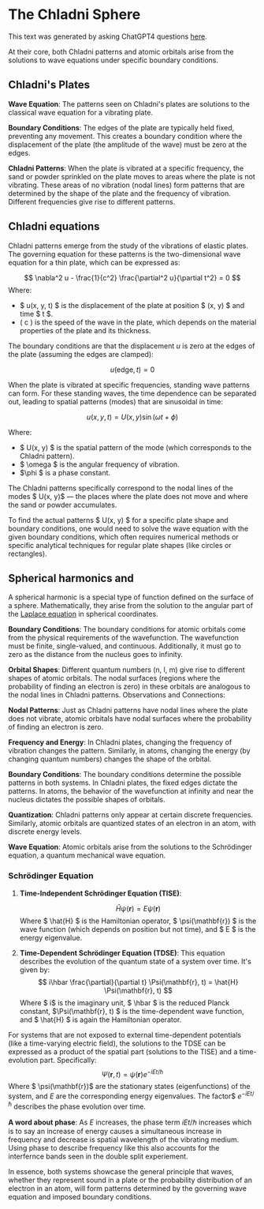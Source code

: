 # The Chladni Sphere

This text was generated by asking ChatGPT4 questions [here](https://chat.openai.com/share/2d7c0b86-1075-410c-bef8-b59cad0f484d).

At their core, both Chladni patterns and atomic orbitals arise from the solutions to wave equations under specific boundary conditions.


## Chladni's Plates

**Wave Equation**: The patterns seen on Chladni's plates are solutions to the classical wave equation for a vibrating plate.

**Boundary Conditions**: The edges of the plate are typically held fixed, preventing any movement. This creates a boundary condition where the displacement of the plate (the amplitude of the wave) must be zero at the edges.

**Chladni Patterns**: When the plate is vibrated at a specific frequency, the sand or powder sprinkled on the plate moves to areas where the plate is not vibrating. These areas of no vibration (nodal lines) form patterns that are determined by the shape of the plate and the frequency of vibration. Different frequencies give rise to different patterns.

## Chladni equations
Chladni patterns emerge from the study of the vibrations of elastic plates. The governing equation for these patterns is the two-dimensional wave equation for a thin plate, which can be expressed as:

$$
\nabla^2 u - \frac{1}{c^2} \frac{\partial^2 u}{\partial t^2} = 0
$$
Where:
- $ u(x, y, t) $ is the displacement of the plate at position $ (x, y) $ and time $ t $.
- \( c \) is the speed of the wave in the plate, which depends on the material properties of the plate and its thickness.

The boundary conditions are that the displacement $u$ is zero at the edges of the plate (assuming the edges are clamped):

$$
u(\text{edge}, t) = 0
$$

When the plate is vibrated at specific frequencies, standing wave patterns can form. For these standing waves, the time dependence can be separated out, leading to spatial patterns (modes) that are sinusoidal in time:

$$
u(x, y, t) = U(x, y) \sin(\omega t + \phi)
$$

Where:
- $ U(x, y) $ is the spatial pattern of the mode (which corresponds to the Chladni pattern).
- $ \omega $ is the angular frequency of vibration.
- $\phi $ is a phase constant.

The Chladni patterns specifically correspond to the nodal lines of the modes $ U(x, y)$ — the places where the plate does not move and where the sand or powder accumulates.

To find the actual patterns $ U(x, y) $ for a specific plate shape and boundary conditions, one would need to solve the wave equation with the given boundary conditions, which often requires numerical methods or specific analytical techniques for regular plate shapes (like circles or rectangles).



## Spherical harmonics and

A spherical harmonic is a special type of function defined on the surface of a sphere. Mathematically, they arise from the solution to the angular part of the [Laplace equation](https://en.wikipedia.org/wiki/Laplace%27s_equation) in spherical coordinates.

**Boundary Conditions**: The boundary conditions for atomic orbitals come from the physical requirements of the wavefunction. The wavefunction must be finite, single-valued, and continuous. Additionally, it must go to zero as the distance from the nucleus goes to infinity.

**Orbital Shapes**: Different quantum numbers (n, l, m) give rise to different shapes of atomic orbitals. The nodal surfaces (regions where the probability of finding an electron is zero) in these orbitals are analogous to the nodal lines in Chladni patterns.
Observations and Connections:

**Nodal Patterns**: Just as Chladni patterns have nodal lines where the plate does not vibrate, atomic orbitals have nodal surfaces where the probability of finding an electron is zero.

**Frequency and Energy**: In Chladni plates, changing the frequency of vibration changes the pattern. Similarly, in atoms, changing the energy (by changing quantum numbers) changes the shape of the orbital.

**Boundary Conditions**: The boundary conditions determine the possible patterns in both systems. In Chladni plates, the fixed edges dictate the patterns. In atoms, the behavior of the wavefunction at infinity and near the nucleus dictates the possible shapes of orbitals.

**Quantization**: Chladni patterns only appear at certain discrete frequencies. Similarly, atomic orbitals are quantized states of an electron in an atom, with discrete energy levels.

**Wave Equation**: Atomic orbitals arise from the solutions to the Schrödinger equation, a quantum mechanical wave equation.

### Schrödinger Equation

1. **Time-Independent Schrödinger Equation (TISE)**:

   $$
   \hat{H} \psi(\mathbf{r}) = E \psi(\mathbf{r})
 $$
   Where $ \hat{H} $ is the Hamiltonian operator, $ \psi(\mathbf{r}) $ is the wave function (which depends on position but not time), and $ E $ is the energy eigenvalue.

2. **Time-Dependent Schrödinger Equation (TDSE)**:
   This equation describes the evolution of the quantum state of a system over time. It's given by:
$$
   i\hbar \frac{\partial}{\partial t} \Psi(\mathbf{r}, t) = \hat{H} \Psi(\mathbf{r}, t)
$$
   Where $ i$ is the imaginary unit, $ \hbar $ is the reduced Planck constant, $\Psi(\mathbf{r}, t) $ is the time-dependent wave function, and $ \hat{H} $ is again the Hamiltonian operator.

For systems that are not exposed to external time-dependent potentials (like a time-varying electric field), the solutions to the TDSE can be expressed as a product of the spatial part (solutions to the TISE) and a time-evolution part. Specifically:
$$
\Psi(\mathbf{r}, t) = \psi(\mathbf{r}) e^{-iEt/\hbar}
$$
Where $ \psi(\mathbf{r})$ are the stationary states (eigenfunctions) of the system, and $E$ are the corresponding energy eigenvalues. The factor$ $e^{-iEt/\hbar}$ describes the phase evolution over time.

**A word about phase**:
As $E$ increases, the phase term $iEt/\hbar$ increases which is to say an increase of energy causes a simultaneous increase in frequency and decrease is spatial wavelength of the vibrating medium. Using phase to describe frequency like this also accounts for the interfernce bands seen in the double split experiement.



In essence, both systems showcase the general principle that waves, whether they represent sound in a plate or the probability distribution of an electron in an atom, will form patterns determined by the governing wave equation and imposed boundary conditions.